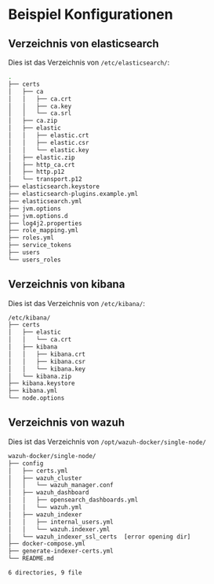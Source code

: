 # Beispiel Konfigurationen
## Verzeichnis von elasticsearch 
Dies ist das Verzeichnis von `/etc/elasticsearch/`:

```bash
.
├── certs
│   ├── ca
│   │   ├── ca.crt
│   │   ├── ca.key
│   │   └── ca.srl
│   ├── ca.zip
│   ├── elastic
│   │   ├── elastic.crt
│   │   ├── elastic.csr
│   │   └── elastic.key
│   ├── elastic.zip
│   ├── http_ca.crt
│   ├── http.p12
│   └── transport.p12
├── elasticsearch.keystore
├── elasticsearch-plugins.example.yml
├── elasticsearch.yml
├── jvm.options
├── jvm.options.d
├── log4j2.properties
├── role_mapping.yml
├── roles.yml
├── service_tokens
├── users
└── users_roles
```

## Verzeichnis von kibana
Dies ist das Verzeichnis von `/etc/kibana/`:

```bash
/etc/kibana/
├── certs
│   ├── elastic
│   │   └── ca.crt
│   ├── kibana
│   │   ├── kibana.crt
│   │   ├── kibana.csr
│   │   └── kibana.key
│   └── kibana.zip
├── kibana.keystore
├── kibana.yml
└── node.options
```

## Verzeichnis von wazuh 
Dies ist das Verzeichnis von `/opt/wazuh-docker/single-node/`

```bash
wazuh-docker/single-node/
├── config
│   ├── certs.yml
│   ├── wazuh_cluster
│   │   └── wazuh_manager.conf
│   ├── wazuh_dashboard
│   │   ├── opensearch_dashboards.yml
│   │   └── wazuh.yml
│   ├── wazuh_indexer
│   │   ├── internal_users.yml
│   │   └── wazuh.indexer.yml
│   └── wazuh_indexer_ssl_certs  [error opening dir]
├── docker-compose.yml
├── generate-indexer-certs.yml
└── README.md

6 directories, 9 file

```

